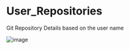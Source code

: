 # User_Repositories
Git Repository Details based on the user name


![image](https://user-images.githubusercontent.com/20837998/214787338-e8b800fa-0a3c-4392-8fed-70b429c3c4cc.png)
